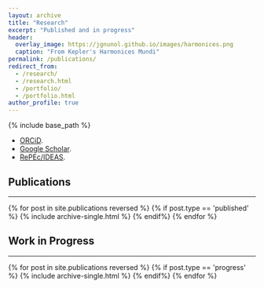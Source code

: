 ```yaml
---
layout: archive
title: "Research"
excerpt: "Published and in progress"
header:
  overlay_image: https://jgnunol.github.io/images/harmonices.png
  caption: "From Kepler's Harmonices Mundi"
permalink: /publications/
redirect_from: 
  - /research/
  - /research.html
  - /portfolio/
  - /portfolio.html
author_profile: true
---
```

{% include base_path %}

* [ORCiD](https://orcid.org/0000-0001-9735-6801).
* [Google Scholar](https://scholar.google.ca/citations?user=udjj4tsAAAAJ&hl=en).
* [RePEc/IDEAS](https://ideas.repec.org/e/pnu115.html).

## Publications
-------

{% for post in site.publications reversed %}
	{% if post.type == 'published' %}
		{% include archive-single.html %}
	{% endif%}
{% endfor %}


## Work in Progress
-------

{% for post in site.publications reversed %}
	{% if post.type == 'progress' %}
		{% include archive-single.html %}
	{% endif%}
{% endfor %}
